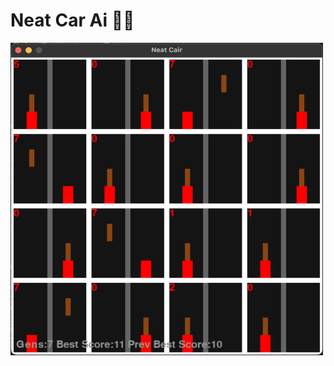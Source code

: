 # Neat Car Ai :car::globe_with_meridians:

<img align="left" width="500" height="500" src="https://github.com/A713F3/NeatCair.PY/blob/master/images/image1.png">